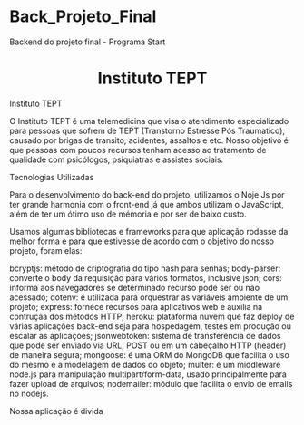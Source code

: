 # Back_Projeto_Final
Backend do projeto final - Programa Start

<h1 align="center"> Instituto TEPT </h1>Instituto TEPT



O Instituto TEPT é uma telemedicina que visa o atendimento especializado para pessoas que sofrem de TEPT (Transtorno Estresse Pós Traumatico), causado por brigas de transito, acidentes, assaltos e etc. Nosso 
objetivo é que pessoas com poucos recursos tenham acesso ao tratamento de qualidade com psicólogos, psiquiatras
e assistes sociais. 


Tecnologias Utilizadas

Para o desenvolvimento do back-end do projeto, utilizamos o Noje Js por ter grande harmonia com o front-end já que ambos utilizam o JavaScript, além de ter um ótimo uso de mémoria e por ser de baixo custo.

Usamos algumas bibliotecas e frameworks para que aplicação rodasse da melhor forma e para que estivesse de acordo com o objetivo do nosso projeto, foram elas: 

bcryptjs: método de criptografia do tipo hash para senhas;
body-parser: converte o body da requisição para vários formatos, inclusive json;
cors: informa aos navegadores se determinado recurso pode ser ou não acessado;
dotenv: é utilizada para orquestrar as variáveis ambiente de um projeto;
express: fornece recursos para aplicativos web e auxilia na contruçãa dos métodos HTTP;
heroku: plataforma nuvem que faz deploy de várias aplicações back-end seja para hospedagem, testes em produção ou escalar as aplicações;
jsonwebtoken: sistema de transferência de dados que pode ser enviado via URL, POST ou em um cabeçalho HTTP (header) de maneira segura;
mongoose: é uma ORM do MongoDB que facilita o uso do mesmo e a modelagem de dados do objeto;
multer: é um middleware node.js para manipulação multipart/form-data, usado principalmente para fazer upload de arquivos;
nodemailer: módulo que facilita o envio de emails no nodejs. 

Nossa aplicação é divida